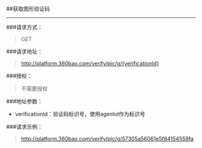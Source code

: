 ##获取图形验证码

------------

###请求方式：
> GET

###请求地址：
> http://platform.360bao.com/verify/pic/g/{verificationId}

###授权：
> 不需要授权

###地址参数：
> 
  * verificationId：验证码标识号，使用agentid作为标识号
 
###请求示例：
> http://platform.360bao.com/verify/pic/g/57305a56061e5f84154559fa




